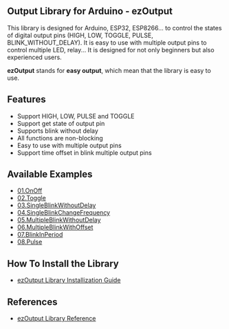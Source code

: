 ## Output Library for Arduino - ezOutput
This library is designed for Arduino, ESP32, ESP8266... to control the states of digital output pins (HIGH, LOW, TOGGLE, PULSE, BLINK_WITHOUT_DELAY). It is easy to use with multiple output pins to control multiple LED, relay... It is designed for not only beginners but also experienced users.

**ezOutput** stands for **easy output**, which mean that the library is easy to use.

Features
----------------------------
* Support HIGH, LOW, PULSE and TOGGLE
* Support get state of output pin
* Supports blink without delay
* All functions are non-blocking
* Easy to use with multiple output pins
* Support time offset in blink multiple output pins 

Available Examples
----------------------------
* [01.OnOff](https://arduinogetstarted.com/library/arduino-on-off-example)
* [02.Toggle](https://arduinogetstarted.com/library/arduino-toggle-example)
* [03.SingleBlinkWithoutDelay](https://arduinogetstarted.com/library/arduino-single-blink-without-delay-example)
* [04.SingleBlinkChangeFrequency](https://arduinogetstarted.com/library/arduino-single-blink-change-frequency-example)
* [05.MultipleBlinkWithoutDelay](https://arduinogetstarted.com/library/arduino-multiple-blink-without-delay-example)
* [06.MultipleBlinkWithOffset](https://arduinogetstarted.com/library/arduino-multiple-blink-with-offset-example)
* [07.BlinkInPeriod](https://arduinogetstarted.com/library/arduino-blink-in-period-example)
* [08.Pulse](https://arduinogetstarted.com/library/arduino-pulse-example)



How To Install the Library
----------------------------
* [ezOutput Library Installization Guide](https://arduinogetstarted.com/tutorials/arduino-output-library)

References
----------------------------
* [ezOutput Library Reference](https://arduinogetstarted.com/tutorials/arduino-output-library)
